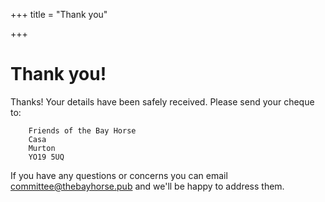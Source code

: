 +++
title = "Thank you"

+++

# Thank you!

Thanks! Your details have been safely received. Please send your cheque to:

```
    Friends of the Bay Horse
    Casa
    Murton
    YO19 5UQ
```

If you have any questions or concerns you can email committee@thebayhorse.pub and we'll be happy to address them.

